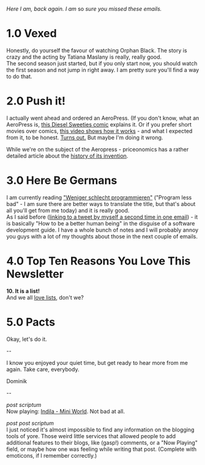 *Here I am, back again. I am* so *sure you missed these emails.*

# 1.0 Vexed

Honestly, do yourself the favour of watching Orphan Black. The story is crazy and the acting by Tatiana Maslany is really, really good.  
The second season just started, but if you only start now, you should watch the first season and not jump in right away. I am pretty sure you'll find a way to do that. 

# 2.0 Push it!

I actually went ahead and ordered an AeroPress. (If you don't know, what an AeroPress is, [this Diesel Sweeties comic](http://www.dieselsweeties.com/archive/3539) explains it. Or if you prefer short movies over comics, [this video shows how it works](http://vimeo.com/40980282) - and what I expected from it, to be honest. [Turns out.](https://twitter.com/dominik/status/456142870786105344) But maybe I'm doing it wrong.

While we're on the subject of the Aeropress - priceonomics has a rather detailed article about the [history of its invention](http://priceonomics.com/the-invention-of-the-aeropress/).

# 3.0 Here Be Germans

I am currently reading ["Weniger schlecht programmieren"](http://www.oreilly.de/catalog/wenschleprogger/) ("Program less bad" - I am sure there are better ways to translate the title, but that's about all you'll get from me today) and it is really good.  
As I said before ([linking to a tweet by myself a second time in one email](https://twitter.com/dominik/status/457239319745667072)) - it is basically "How to be a better human being" in the disguise of a software development guide. I have a whole bunch of notes and I will probably annoy you guys with a lot of my thoughts about those in the next couple of emails.

# 4.0 Top Ten Reasons You Love This Newsletter

**10. It is a list!**  
And we all [love lists](https://medium.com/human-parts/639a6865617e), don't we?

# 5.0 Pacts

Okay, let's do it.

--  

I know you enjoyed your quiet time, but get ready to hear more from me again. Take care, everybody.

Dominik

--  

*post scriptum*  
Now playing: [Indila - Mini World](http://en.wikipedia.org/wiki/Mini_World_(Indila_album)). Not bad at all.

*post post scriptum*  
I just noticed it's almost impossible to find any information on the blogging tools of yore. Those weird little services that allowed people to add additional features to their blogs, like (gasp!) comments, or a "Now Playing" field, or maybe how one was feeling while writing that post. (Complete with emoticons, if I remember correctly.)